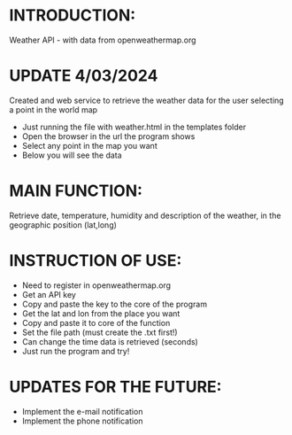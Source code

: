 # INTRODUCTION: 
Weather API - with data from openweathermap.org

# UPDATE 4/03/2024
Created and web service to retrieve the weather data for the user selecting a point in the world map
- Just running the file with weather.html in the templates folder
- Open the browser in the url the program shows
- Select any point in the map you want
- Below you will see the data

# MAIN FUNCTION:
Retrieve date, temperature, humidity and description of the weather, in the geographic position (lat,long)

# INSTRUCTION OF USE:
- Need to register in openweathermap.org
- Get an API key
- Copy and paste the key to the core of the program
- Get the lat and lon from the place you want
- Copy and paste it to core of the function
- Set the file path (must create the .txt first!)
- Can change the time data is retrieved (seconds)
- Just run the program and try!

# UPDATES FOR THE FUTURE:
- Implement the e-mail notification
- Implement the phone notification
